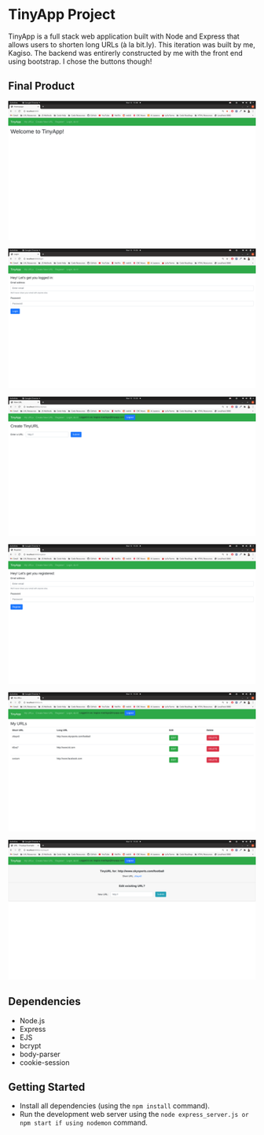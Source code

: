 # TinyApp Project

TinyApp is a full stack web application built with Node and Express that allows users to shorten long URLs (à la bit.ly). This iteration was built by me, Kagiso. The backend was entirerly constructed by me with the front end using bootstrap. I chose the buttons though!

## Final Product

!["Screenshot of homepage"](https://github.com/KagisoMashigo/tinyapp/blob/master/docs/homepage.png?raw=true)

!["Screenshot of login page"](https://github.com/KagisoMashigo/tinyapp/blob/master/docs/login-page.png?raw=true)

!["Screenshot of create url page"](https://github.com/KagisoMashigo/tinyapp/blob/master/docs/create-url.png?raw=true)

!["Screenshot of registration page"](https://github.com/KagisoMashigo/tinyapp/blob/master/docs/register-page.png?raw=true)

!["Screenshot of my urls page"](https://github.com/KagisoMashigo/tinyapp/blob/master/docs/my-urls-page.png?raw=true)

!["Screenshot of edit url page"](https://github.com/KagisoMashigo/tinyapp/blob/master/docs/edit-url.png?raw=true)


## Dependencies

- Node.js
- Express
- EJS
- bcrypt
- body-parser
- cookie-session

## Getting Started

- Install all dependencies (using the `npm install` command).
- Run the development web server using the `node express_server.js or npm start if using nodemon` command.
